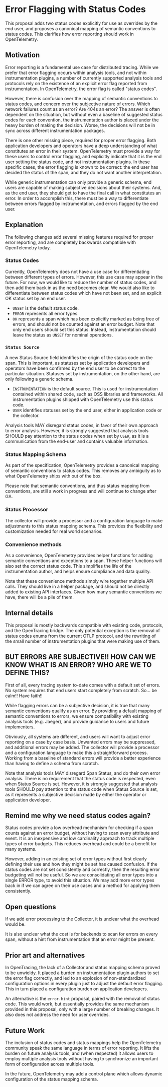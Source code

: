 # Error Flagging with Status Codes
This proposal adds two status codes explicitly for use as overrides by the end user, and proposes a canonical mapping of semantic conventions to status codes. This clarifies how error reporting should work in OpenTelemetry.
 
## Motivation
Error reporting is a fundamental use case for distributed tracing. While we prefer that error flagging occurs within analysis tools, and not within instrumentation plugins, a number of currently supported analysis tools and protocols rely on the existence of an explicit error flag reported from instrumentation. In OpenTelemetry, the error flag is called "status codes".
 
However, there is confusion over the mapping of semantic conventions to status codes, and concern over the subjective nature of errors. Which network failures count as an error? Are 404s an error? The answer is often dependent on the situation, but without even a baseline of suggested status codes for each convention, the instrumentation author is placed under the heavy burden of making the decision. Worse, the decisions will not be in sync across different instrumentation packages.
 
There is one other missing piece, required for proper error flagging. Both application developers and operators have a deep understanding of what constitutes an error in their system. OpenTelemetry must provide a way for these users to control error flagging, and explicitly indicate that it is the end user setting the status code, and not instrumentation plugins. In these specific cases, the error flagging is known to be correct: the end user has decided the status of the span, and they do not want another interpretation. 

While generic instrumentation can only provide a generic schema, end users are capable of making subjective decisions about their systems. And, as the end user, they should get to have the final call in what constitutes an error. In order to accomplish this, there must be a way to differentiate between errors flagged by instrumentation, and errors flagged by the end user.
 
## Explanation
The following changes add several missing features required for proper error reporting, and are completely backwards compatible with OpenTelemetry today.

### Status Codes
Currently, OpenTelemetry does not have a use case for differentiating between different types of errors. However, this use case may appear in the future. For now, we would like to reduce the number of status codes, and then add them back in as the need becomes clear. We would also like to differentiate between status codes which have not been
set, and an explicit OK status set by an end user.

* `UNSET` is the default status code.
* `ERROR` represents all error types.
* `OK` represents a span which has been explicitly marked as being free of errors, and should not be counted against an error budget. Note that only end users should set this status. Instead, instrumentation should leave the status as `UNSET` for nominal operations.

### `Status Source`
A new Status Source field identifies the origin of the status code on the span. This is important, as statuses set by application developers and operators have been confirmed by the end user to be correct to the particular situation. Statuses set by instrumentation, on the other hand, are only following a generic schema.

* `INSTRUMENTATION` is the default source. This is used for instrumentation contained within shared code, such as OSS libraries and frameworks. All instrumentation plugins shipped with OpenTelemetry use this status code.
* `USER` identifies statuses set by the end user, either in application code or the collector.

Analysis tools MAY disregard status codes, in favor of their own approach to error analysis. However, it is strongly suggested that analysis tools SHOULD pay attention to the status codes when set by `USER`, as it is a communication from the end-user and contains valuable information.
 
### Status Mapping Schema
As part of the specification, OpenTelemetry provides a canonical mapping of semantic conventions to status codes. This removes any ambiguity as to what OpenTelemetry ships with out of the box. 

Please note that semantic conventions, and thus status mapping from conventions, are still a work in progress and will continue to change after GA.
 
### Status Processor
The collector will provide a processor and a configuration language to make adjustments to this status mapping schema. This provides the flexibility and customization needed for real world scenarios.
 
### Convenience methods
As a convenience, OpenTelemetry provides helper functions for adding semantic conventions and exceptions to a span. These helper functions will also set the correct status code. This simplifies the life of the instrumentation author, and helps ensure compliance and data quality.

Note that these convenience methods simply wire together multiple API calls. They should live in a helper package, and should not be directly added to existing API interfaces. Given how many semantic conventions we have, there will be a pile of them.
 
 
## Internal details
This proposal is mostly backwards compatible with existing code, protocols, and the OpenTracing bridge. The only potential exception is the removal of status codes enums from the current OTLP protocol, and the rewriting of the small number of instrumentation plugins that were making use of them.
 
 
## BUT ERRORS ARE SUBJECTIVE!! HOW CAN WE KNOW WHAT IS AN ERROR? WHO ARE WE TO DEFINE THIS?
First of all, every tracing system to-date comes with a default set of errors. No system requires that end users start completely from scratch. So... be calm!! Have faith!!
 
While flagging errors can be a subjective decision, it is true that many semantic conventions qualify as an error. By providing a default mapping of semantic conventions to errors, we ensure compatibility with existing analysis tools (e.g. Jaeger), and provide guidance to users and future implementers.
 
Obviously, all systems are different, and users will want to adjust error reporting on a case by case basis. Unwanted errors may be suppressed, and additional errors may be added. The collector will provide a processor and a configuration language to make this a straightforward process. Working from a baseline of standard errors will provide a better experience than having to define a schema from scratch.
 
Note that analysis tools MAY disregard Span Status, and do their own error analysis. There is no requirement that the status code is respected, even when Status Source is set. However, it is strongly suggested that analysis tools SHOULD pay attention to the status code when Status Source is set, as it represents a subjective decision made by either the operator or application developer.
 
## Remind me why we need status codes again?
Status codes provide a low overhead mechanism for checking if a span counts against an error budget, without having to scan every attribute and event. It is an inexpensive and low cardinality approach to track multiple types of error budgets. This reduces overhead and could be a benefit for many systems. 
 
However, adding in an existing set of error types without first clearly defining their use and how they might be set has caused confusion. If the status codes are not set consistently and correctly, then the resulting error budgeting will not be useful. So we are consolidating all error types into a single ERROR type, to avoid this situation. We may add more error types back in if we can agree on their use cases and a method for applying them consistently.
 
## Open questions
If we add error processing to the Collector, it is unclear what the overhead would be.
 
It is also unclear what the cost is for backends to scan for errors on every span, without a hint from instrumentation that an error might be present.
 
## Prior art and alternatives
In OpenTracing, the lack of a Collector and status mapping schema proved to be unwieldy. It placed a burden on instrumentation plugin authors to set the error flag correctly, and led to an explosion of non-standardized configuration options in every plugin just to adjust the default error flagging. This in turn placed a configuration burden on application developers.
 
An alternative is the `error.hint` proposal, paired with the removal of status code. This would work, but essentially provides the same mechanism provided in this proposal, only with a large number of breaking changes. It also does not address the need for user overrides.
 
## Future Work
 
The inclusion of status codes and status mappings help the OpenTelemetry community speak the same language in terms of error reporting. It lifts the burden on future analysis tools, and (when respected) it allows users to employ multiple analysis tools without having to synchronize an important form of configuration across multiple tools.
 
In the future, OpenTelemetry may add a control plane which allows dynamic configuration of the status mapping schema.

